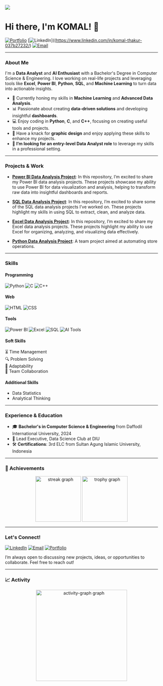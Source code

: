 ![](https://komarev.com/ghpvc/?username=shaun-mia&label=Profile%20Views&color=0e75b6&style=flat)
# Hi there, I'm KOMAL! 👋

[![Portfolio](https://img.shields.io/badge/-Portfolio-FF5722?style=flat&logo=firefox&logoColor=white)](https://shaun-mia.github.io/) 
[![LinkedIn](https://img.shields.io/badge/-LinkedIn-0077B5?style=flat&logo=linkedin&logoColor=white)]((https://www.linkedin.com/in/komal-thakur-037b27232/)
[![Email](https://img.shields.io/badge/-Email-D14836?style=flat&logo=gmail&logoColor=white)](mailto:komalofficework30@gmail.com)

---

### About Me

I'm a **Data Analyst** and **AI Enthusiast** with a Bachelor's Degree in Computer Science & Engineering. I love working on real-life projects and leveraging tools like **Excel**, **Power BI**, **Python**, **SQL**, and **Machine Learning** to turn data into actionable insights.

- 🌱 Currently honing my skills in **Machine Learning** and **Advanced Data Analysis**.
- 📊 Passionate about creating **data-driven solutions** and developing insightful **dashboards**.
- 💻 Enjoy coding in **Python**, **C**, and **C++**, focusing on creating useful tools and projects.
- 🎨 Have a knack for **graphic design** and enjoy applying these skills to enhance my projects.
- 🎯 **I’m looking for an entry-level Data Analyst role** to leverage my skills in a professional setting.

---

### Projects & Work

- **[Power BI Data Analysis Project](https://github.com/shaun-mia/Power-BI-Data-Analysis-Project)**: In this repository, I’m excited to share my Power BI data analysis projects. These projects showcase my ability to use Power BI for data visualization and analysis, helping to transform raw data into insightful dashboards and reports.

- **[SQL Data Analysis Project](https://github.com/shaun-mia/SQL-Data-Analysis-Project)**: In this repository, I’m excited to share some of the SQL data analysis projects I’ve worked on. These projects highlight my skills in using SQL to extract, clean, and analyze data.
- **[Excel Data Analysis Project](https://github.com/shaun-mia/Excel-Data-Analysis-Project)**: In this repository, I’m excited to share my Excel data analysis projects. These projects highlight my ability to use Excel for organizing, analyzing, and visualizing data effectively.

- **[Python Data Analysis Project](https://github.com/shaun-mia/Python-Data-Analysis-Project)**: A team project aimed at automating store operations.

---

### Skills

#### Programming
![Python](https://img.shields.io/badge/-Python-3776AB?style=flat&logo=python&logoColor=white) 
![C](https://img.shields.io/badge/-C-A8B9CC?style=flat&logo=c&logoColor=white)
![C++](https://img.shields.io/badge/-C++-00599C?style=flat&logo=cplusplus&logoColor=white)

#### Web
![HTML](https://img.shields.io/badge/-HTML-E34F26?style=flat&logo=html5&logoColor=white)
![CSS](https://img.shields.io/badge/-CSS-1572B6?style=flat&logo=css3&logoColor=white)

#### Tools
![Power BI](https://img.shields.io/badge/-Power%20BI-F2C811?style=flat&logo=powerbi&logoColor=white)
![Excel](https://img.shields.io/badge/-Excel-217346?style=flat&logo=microsoft-excel&logoColor=white)
![SQL](https://img.shields.io/badge/-SQL-4479A1?style=flat&logo=postgresql&logoColor=white)
![AI Tools](https://img.shields.io/badge/-AI%20Tools-5D3FD3?style=flat&logo=artificial-intelligence&logoColor=white)

#### Soft Skills
⏳ Time Management  
🔍 Problem Solving  
🔄 Adaptability  
🤝 Team Collaboration

#### Additional Skills
- Data Statistics
- Analytical Thinking

---
### Experience & Education

- 🎓 **Bachelor's in Computer Science & Engineering** from Daffodil International University, 2024
- 🏅 Lead Executive, Data Science Club at DIU
- 🛠️ **Certifications**: 3rd ELC from Sultan Agung Islamic University, Indonesia

---
### 🥇 Achievements

<div align="center">
  <img src="https://streak-stats.demolab.com?user=shaun-mia&locale=en&mode=daily&theme=dracula&hide_border=false&border_radius=5&order=3" height="150" alt="streak graph"  />
  <img src="https://github-profile-trophy.vercel.app?username=shaun-mia&theme=dracula&column=-1&row=1&margin-w=8&margin-h=8&no-bg=false&no-frame=false&order=4" height="150" alt="trophy graph"  />
</div>

---

### Let's Connect!

[![LinkedIn](https://img.shields.io/badge/-LinkedIn-0077B5?style=flat&logo=linkedin&logoColor=white)](https://www.linkedin.com/in/shaun-mia/) 
[![Email](https://img.shields.io/badge/-Email-D14836?style=flat&logo=gmail&logoColor=white)](mailto:shaunmia.cse@gmail.com) 
[![Portfolio](https://img.shields.io/badge/-Portfolio-FF5722?style=flat&logo=firefox&logoColor=white)](https://shaun-mia.github.io/)

I’m always open to discussing new projects, ideas, or opportunities to collaborate. Feel free to reach out!

---

### 📈 Activity

<div align="center">
  <img src="https://github-readme-activity-graph.vercel.app/graph?username=shaun-mia&radius=16&theme=react&area=true&order=5" height="300" alt="activity-graph graph"  />
</div>
